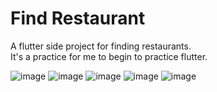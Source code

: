# Find Restaurant
A flutter side project for finding restaurants.   
It's a practice for me to begin to practice flutter.

![image](https://i.ibb.co/QnrBS64/iOS-1.png)
![image](https://i.ibb.co/DfDqS7j/Simulator-Screen-Shot-i-Phone-12-Pro-2021-07-20-at-00-27-05.png)
![image](https://i.ibb.co/jDvGwXR/iOS-2.png)
![image](https://i.ibb.co/B2hwwbF/Simulator-Screen-Shot-i-Phone-12-Pro-2021-07-20-at-00-18-59.png)
![image](https://i.ibb.co/yRtngQv/iOS-3.png)

